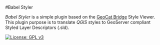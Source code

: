 #Babel Styler

_Babel Styler_ is a simple plugin based on the [GeoCat Bridge](https://github.com/GeoCat/qgis-bridge-plugin) Style Viewer.
This plugin purpose is to translate _QGIS_ styles to GeoServer compliant Styled Layer Descriptors (.sld).

[![License: GPL v3](https://img.shields.io/badge/License-GPLv3-blue.svg)](LICENSE)